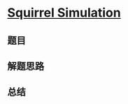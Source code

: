 # [Squirrel Simulation](https://leetcode.com/problems/squirrel-simulation/)

## 题目


## 解题思路


## 总结


